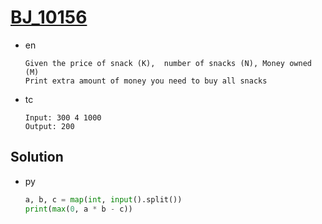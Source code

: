 # [BJ_10156](https://acmicpc.net/problem/10156)

* en

  ```en
  Given the price of snack (K),  number of snacks (N), Money owned (M)
  Print extra amount of money you need to buy all snacks
  ```

* tc

  ```tc
  Input: 300 4 1000
  Output: 200
  ```

## Solution

* py

  ```py
  a, b, c = map(int, input().split())
  print(max(0, a * b - c))
  ```
